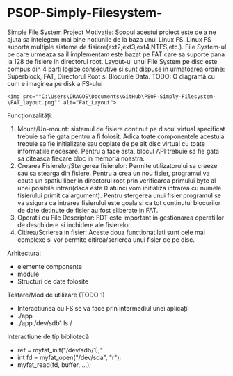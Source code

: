 # PSOP-Simply-Filesystem-
Simple File System Project
Motivație:
	Scopul acestui proiect este de a ne ajuta sa intelegem mai bine  notiunile de la baza unui Linux FS. Linux FS suporta multiple sisteme de fisiere(ext2,ext3,ext4,NTFS,etc.). File System-ul pe care urmeaza sa il implementam este bazat pe FAT care sa suporte pana la 128 de fisiere in directorul root. Layout-ul unui File System pe disc este compus din 4 parti logice consecutive si sunt dispuse in urmatoarea ordine: Superblock, FAT, Directorul Root si Blocurile Data.
	TODO: O diagramă cu cum e imaginea pe disk a FS-ului

	<img src=""C:\Users\DRAGOS\Documents\GitHub\PSOP-Simply-Filesystem-\FAT_layout.png"" alt="Fat_Layout">
	
Funcționzalități:

1.	Mount/Un-mount: sistemul de fisiere continut pe discul virtual specificat trebuie sa fie gata pentru a fi folosit. Adica toate componentele acestuia trebuie sa fie initializate sau copiate de pe alt disc virtual cu toate informatiile necesare. Pentru a face asta, blocul API trebuie sa fie gata sa citeasca fiecare bloc in memoria noastra. 
2.	Crearea Fisierelor/Stergerea fisierelor: Permite utilizatorului sa creeze sau sa stearga din fisiere. Pentru a crea un nou fisier, programul va cauta un spatiu liber in directorul root prin verificarea primului byte al unei posibile intrari(daca este 0 atunci vom initializa intrarea cu numele fisierului primit ca argument). Pentru stergerea unui fisier programul se va asigura ca intrarea fisierului este goala si ca tot continutul blocurilor de date detinute de fisier au fost eliberate in FAT.
3.	Operatii cu File Descriptor: FDT este important in gestionarea operatiilor de deschidere si inchidere ale fisierelor. 
4.	Citirea/Scrierea in fisier: Aceste doua functionatilati sunt cele mai complexe si vor permite citirea/scrierea unui fisier de pe disc.

Arhitectura:
- elemente componente
- module
- Structuri de date folosite


Testare/Mod de utilizare (TODO 1)
- Interactiunea cu FS se va face prin intermediul unei aplicații
- ./app <partitie> <comanda> <parametri>
- ./app /dev/sdb1 ls /

Interactiune de tip bibliotecă
- ref = myfat_init("/dev/sdb/1);"
- int fd = myfat_open("/dev/sda", "r");
- myfat_read(fd, buffer, ...);

 
